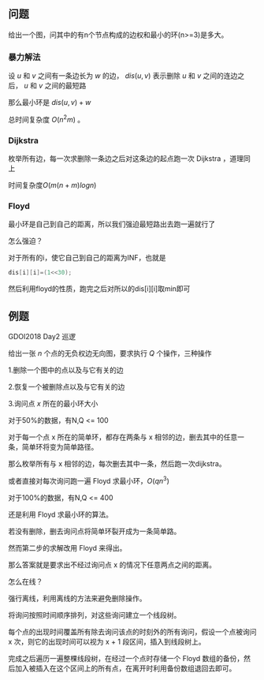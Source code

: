## 问题

给出一个图，问其中的有n个节点构成的边权和最小的环(n>=3)是多大。

### 暴力解法

设 $u$ 和 $v$ 之间有一条边长为 $w$ 的边， $dis(u,v)$ 表示删除 $u$ 和 $v$ 之间的连边之后， $u$ 和 $v$ 之间的最短路

那么最小环是 $dis(u,v)+w$ 

总时间复杂度 $O(n^2m)$ 。

### Dijkstra

枚举所有边，每一次求删除一条边之后对这条边的起点跑一次 Dijkstra ，道理同上

时间复杂度$O(m(n+m)logn)$

### Floyd

最小环是自己到自己的距离，所以我们强迫最短路出去跑一遍就行了

怎么强迫？

对于所有的i，使它自己到自己的距离为INF，也就是

```cpp
dis[i][i]=(1<<30);
```

然后利用floyd的性质，跑完之后对所以的dis[i][i]取min即可

## 例题

GDOI2018 Day2 巡逻

给出一张 $n$ 个点的无负权边无向图，要求执行 $Q$ 个操作，三种操作

1.删除一个图中的点以及与它有关的边

2.恢复一个被删除点以及与它有关的边

3.询问点 $x$ 所在的最小环大小

对于50%的数据，有N,Q <= 100

对于每一个点 x 所在的简单环，都存在两条与 x 相邻的边，删去其中的任意一条，简单环将变为简单路径。

那么枚举所有与 x 相邻的边，每次删去其中一条，然后跑一次dijkstra。

或者直接对每次询问跑一遍 Floyd 求最小环，$O(qn^3)$

对于100%的数据，有N,Q <= 400

还是利用 Floyd 求最小环的算法。

若没有删除，删去询问点将简单环裂开成为一条简单路。

然而第二步的求解改用 Floyd 来得出。

那么答案就是要求出不经过询问点 x 的情况下任意两点之间的距离。

怎么在线？

强行离线，利用离线的方法来避免删除操作。

将询问按照时间顺序排列，对这些询问建立一个线段树。

每个点的出现时间覆盖所有除去询问该点的时刻外的所有询问，假设一个点被询问 x 次，则它的出现时间可以视为 x + 1 段区间，插入到线段树上。

完成之后遍历一遍整棵线段树，在经过一个点时存储一个 Floyd 数组的备份，然后加入被插入在这个区间上的所有点，在离开时利用备份数组退回去即可。
